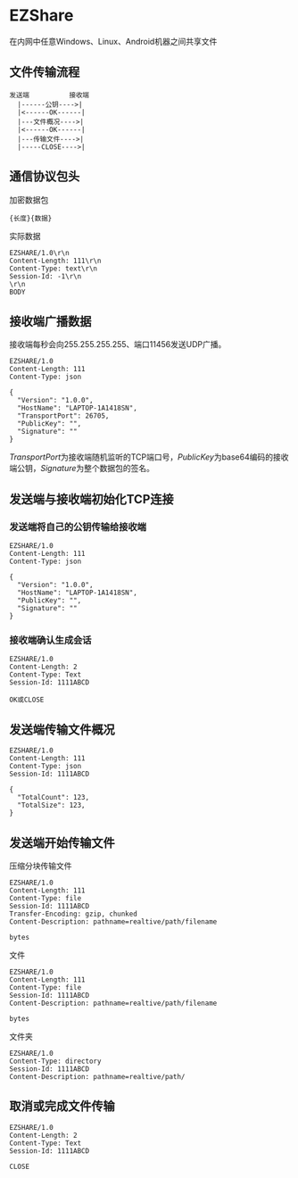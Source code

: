 # EZShare

在内网中任意Windows、Linux、Android机器之间共享文件

## 文件传输流程

```
发送端          接收端
  |------公钥---->|
  |<------OK------|
  |---文件概况---->|
  |<------OK------|
  |---传输文件---->|
  |-----CLOSE---->|
```

## 通信协议包头

加密数据包
```
{长度}{数据}
```

实际数据
```
EZSHARE/1.0\r\n
Content-Length: 111\r\n
Content-Type: text\r\n
Session-Id: -1\r\n
\r\n
BODY
```

## 接收端广播数据

接收端每秒会向255.255.255.255、端口11456发送UDP广播。

```
EZSHARE/1.0
Content-Length: 111
Content-Type: json

{
  "Version": "1.0.0",
  "HostName": "LAPTOP-1A1418SN",
  "TransportPort": 26705,
  "PublicKey": "",
  "Signature": ""
}
```

*TransportPort*为接收端随机监听的TCP端口号，*PublicKey*为base64编码的接收端公钥，*Signature*为整个数据包的签名。

## 发送端与接收端初始化TCP连接

### 发送端将自己的公钥传输给接收端

```
EZSHARE/1.0
Content-Length: 111
Content-Type: json

{
  "Version": "1.0.0",
  "HostName": "LAPTOP-1A1418SN",
  "PublicKey": "",
  "Signature": ""
}
```

### 接收端确认生成会话

```
EZSHARE/1.0
Content-Length: 2
Content-Type: Text
Session-Id: 1111ABCD

OK或CLOSE
```

## 发送端传输文件概况

```
EZSHARE/1.0
Content-Length: 111
Content-Type: json
Session-Id: 1111ABCD

{
  "TotalCount": 123,
  "TotalSize": 123,
}
```

## 发送端开始传输文件

压缩分块传输文件
```
EZSHARE/1.0
Content-Length: 111
Content-Type: file
Session-Id: 1111ABCD
Transfer-Encoding: gzip, chunked
Content-Description: pathname=realtive/path/filename

bytes
```

文件
```
EZSHARE/1.0
Content-Length: 111
Content-Type: file
Session-Id: 1111ABCD
Content-Description: pathname=realtive/path/filename

bytes
```

文件夹
```
EZSHARE/1.0
Content-Type: directory
Session-Id: 1111ABCD
Content-Description: pathname=realtive/path/

```

## 取消或完成文件传输

```
EZSHARE/1.0
Content-Length: 2
Content-Type: Text
Session-Id: 1111ABCD

CLOSE
```